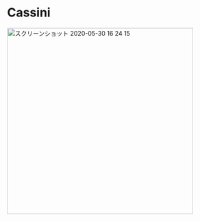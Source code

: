 # Cassini

<img width="434" alt="スクリーンショット 2020-05-30 16 24 15" src="https://user-images.githubusercontent.com/416977/83322383-281aee80-a292-11ea-9c3f-741344e53cf2.png">
